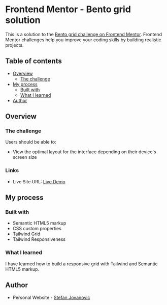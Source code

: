 # Frontend Mentor - Bento grid solution

This is a solution to the [Bento grid challenge on Frontend Mentor](https://www.frontendmentor.io/challenges/bento-grid-RMydElrlOj). Frontend Mentor challenges help you improve your coding skills by building realistic projects. 

## Table of contents

- [Overview](#overview)
  - [The challenge](#the-challenge)
- [My process](#my-process)
  - [Built with](#built-with)
  - [What I learned](#what-i-learned)
- [Author](#author)


## Overview

### The challenge

Users should be able to:

- View the optimal layout for the interface depending on their device's screen size

### Links

- Live Site URL: [Live Demo](https://your-live-site-url.com)

## My process

### Built with

- Semantic HTML5 markup
- CSS custom properties
- Tailwind Grid
- Tailwind Responsiveness 

### What I learned

I have learned how to build a responsive grid with Tailwind and Semantic HTML5 markup.

## Author

- Personal Website - [Stefan Jovanovic](https://stefans-personal-website.netlify.app/)
